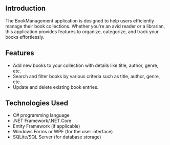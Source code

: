 ## Introduction

The BookManagement application is designed to help users efficiently manage their book collections. Whether you're an avid reader or a librarian, this application provides features to organize, categorize, and track your books effortlessly.

## Features

- Add new books to your collection with details like title, author, genre, etc.
- Search and filter books by various criteria such as title, author, genre, etc.
- Update and delete existing book entries.

## Technologies Used

- C# programming language
- .NET Framework/.NET Core
- Entity Framework (if applicable)
- Windows Forms or WPF (for the user interface)
- SQLite/SQL Server (for database storage)

